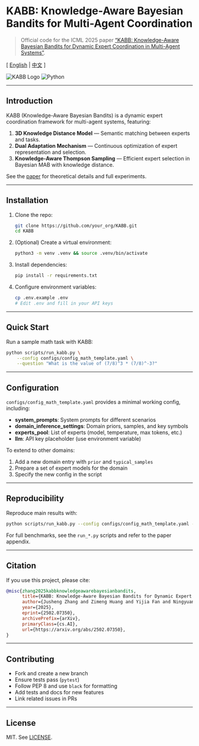 
# KABB: Knowledge-Aware Bayesian Bandits for Multi-Agent Coordination

> Official code for the ICML 2025 paper [“KABB: Knowledge-Aware Bayesian Bandits for Dynamic Expert Coordination in Multi-Agent Systems”](https://arxiv.org/abs/2502.07350).

\[ [English](README.md) | [中文](README_zh.md) \]

![KABB Logo](https://img.shields.io/badge/ICML-2025-blue) ![Python](https://img.shields.io/badge/Python-3.9%2B-green)

---

## Introduction

KABB (Knowledge-Aware Bayesian Bandits) is a dynamic expert coordination framework for multi-agent systems, featuring:

1. **3D Knowledge Distance Model** — Semantic matching between experts and tasks.
2. **Dual Adaptation Mechanism** — Continuous optimization of expert representation and selection.
3. **Knowledge-Aware Thompson Sampling** — Efficient expert selection in Bayesian MAB with knowledge distance.

See the [paper](https://arxiv.org/abs/2502.07350) for theoretical details and full experiments.

---

## Installation

1. Clone the repo:
   ```bash
   git clone https://github.com/your_org/KABB.git
   cd KABB
   ```
2. (Optional) Create a virtual environment:
   ```bash
   python3 -m venv .venv && source .venv/bin/activate
   ```
3. Install dependencies:
   ```bash
   pip install -r requirements.txt
   ```
4. Configure environment variables:
   ```bash
   cp .env.example .env
   # Edit .env and fill in your API keys
   ```

---

## Quick Start

Run a sample math task with KABB:
```bash
python scripts/run_kabb.py \
    --config configs/config_math_template.yaml \
    --question "What is the value of (7/8)^3 * (7/8)^-3?"
```

---

## Configuration

`configs/config_math_template.yaml` provides a minimal working config, including:
- **system_prompts**: System prompts for different scenarios
- **domain_inference_settings**: Domain priors, samples, and key symbols
- **experts_pool**: List of experts (model, temperature, max tokens, etc.)
- **llm**: API key placeholder (use environment variable)

To extend to other domains:
1. Add a new domain entry with `prior` and `typical_samples`
2. Prepare a set of expert models for the domain
3. Specify the new config in the script

---

## Reproducibility

Reproduce main results with:
```bash
python scripts/run_kabb.py --config configs/config_math_template.yaml --question "..."
```
For full benchmarks, see the `run_*.py` scripts and refer to the paper appendix.

---

## Citation

If you use this project, please cite:
```bibtex
@misc{zhang2025kabbknowledgeawarebayesianbandits,
      title={KABB: Knowledge-Aware Bayesian Bandits for Dynamic Expert Coordination in Multi-Agent Systems}, 
      author={Jusheng Zhang and Zimeng Huang and Yijia Fan and Ningyuan Liu and Mingyan Li and Zhuojie Yang and Jiawei Yao and Jian Wang and Keze Wang},
      year={2025},
      eprint={2502.07350},
      archivePrefix={arXiv},
      primaryClass={cs.AI},
      url={https://arxiv.org/abs/2502.07350}, 
}
```

---

## Contributing
- Fork and create a new branch
- Ensure tests pass (`pytest`)
- Follow PEP 8 and use `black` for formatting
- Add tests and docs for new features
- Link related issues in PRs

---

## License

MIT. See [LICENSE](LICENSE).

